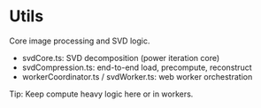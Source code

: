 # Utils

Core image processing and SVD logic.

- svdCore.ts: SVD decomposition (power iteration core)
- svdCompression.ts: end-to-end load, precompute, reconstruct
- workerCoordinator.ts / svdWorker.ts: web worker orchestration

Tip: Keep compute heavy logic here or in workers.
